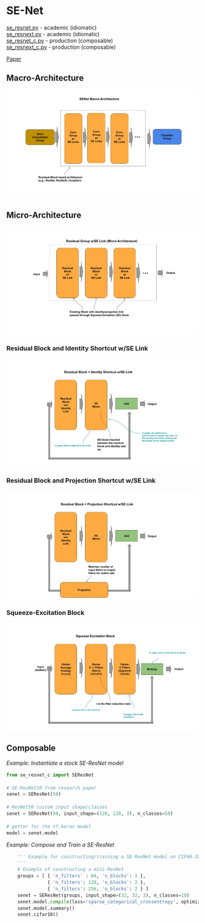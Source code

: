 
# SE-Net

[se_resnet.py](se_resnet.py) - academic (idiomatic)<br/>
[se_resnext.py](se_resnext.py) - academic (idiomatic)<br/>
[se_resnet_c.py](se_resnet_c.py) - production (composable)<br/>
[se_resnext_c.py](se_resnext_c.py) - production (composable)

[Paper](https://arxiv.org/pdf/1709.01507.pdf)

## Macro-Architecture

<img src="macro.jpg">

## Micro-Architecture

<img src="micro.jpg">

### Residual Block and Identity Shortcut w/SE Link

<img src="identity-block.jpg">

### Residual Block and Projection Shortcut w/SE Link

<img src="projection-block.jpg">

### Squeeze-Excitation Block

<img src="se-block.jpg">

## Composable

*Example: Instantiate a stock SE-ResNet model*

```python
from se_resnet_c import SEResNet

# SE-ResNet50 from research paper
senet = SEResNet(50)

# ResNet50 custom input shape/classes
senet = SEResNet(50, input_shape=(128, 128, 3), n_classes=50)

# getter for the tf.keras model
model = senet.model
```

*Example: Compose and Train a SE-ResNet*

```python
    ''' Example for constructing/training a SE-ResNet model on CIFAR-10
    '''
    # Example of constructing a mini-ResNet
    groups = [ { 'n_filters' : 64, 'n_blocks': 1 },
               { 'n_filters': 128, 'n_blocks': 2 },
               { 'n_filters': 256, 'n_blocks': 2 } ]
    senet = SEResNet(groups, input_shape=(32, 32, 3), n_classes=10)
    senet.model.compile(loss='sparse_categorical_crossentropy', optimizer='adam', metrics=['acc'])
    senet.model.summary()
    senet.cifar10()
```
